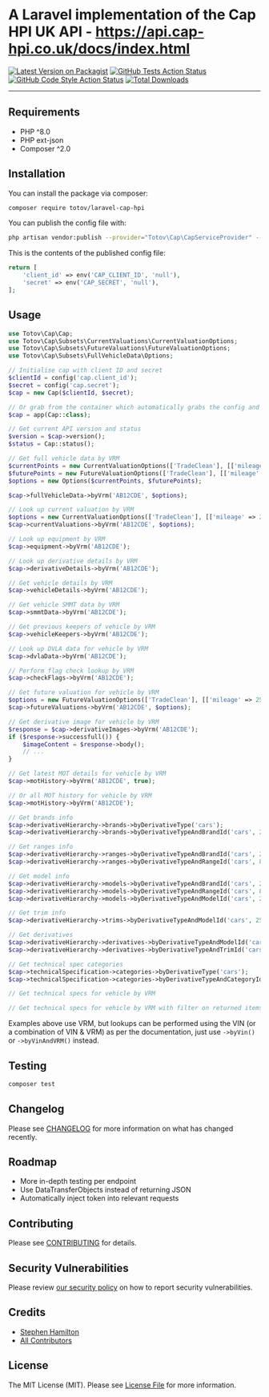 # A Laravel implementation of the Cap HPI UK API - https://api.cap-hpi.co.uk/docs/index.html

[![Latest Version on Packagist](https://img.shields.io/packagist/v/totov/laravel-cap-hpi.svg?style=flat-square)](https://packagist.org/packages/totov/laravel-cap-hpi)
[![GitHub Tests Action Status](https://img.shields.io/github/workflow/status/totov/laravel-cap-hpi/run-tests?label=tests)](https://github.com/totov/laravel-cap-hpi/actions?query=workflow%3Arun-tests+branch%3Amain)
[![GitHub Code Style Action Status](https://img.shields.io/github/workflow/status/totov/laravel-cap-hpi/Check%20&%20fix%20styling?label=code%20style)](https://github.com/totov/laravel-cap-hpi/actions?query=workflow%3A"Check+%26+fix+styling"+branch%3Amain)
[![Total Downloads](https://img.shields.io/packagist/dt/totov/laravel-cap-hpi.svg?style=flat-square)](https://packagist.org/packages/totov/laravel-cap-hpi)

---

## Requirements

- PHP ^8.0
- PHP ext-json
- Composer ^2.0

## Installation

You can install the package via composer:

```bash
composer require totov/laravel-cap-hpi
```

You can publish the config file with:

```bash
php artisan vendor:publish --provider="Totov\Cap\CapServiceProvider" --tag="laravel-cap-hpi-config"
```

This is the contents of the published config file:

```php
return [
    'client_id' => env('CAP_CLIENT_ID', 'null'),
    'secret' => env('CAP_SECRET', 'null'),
];
```

## Usage

```php
use Totov\Cap\Cap;
use Totov\Cap\Subsets\CurrentValuations\CurrentValuationOptions;
use Totov\Cap\Subsets\FutureValuations\FutureValuationOptions;
use Totov\Cap\Subsets\FullVehicleData\Options;

// Initialise cap with client ID and secret
$clientId = config('cap.client_id');
$secret = config('cap.secret');
$cap = new Cap($clientId, $secret);

// Or grab from the container which automatically grabs the config and creates a singleton
$cap = app(Cap::class);

// Get current API version and status
$version = $cap->version();
$status = Cap::status();

// Get full vehicle data by VRM
$currentPoints = new CurrentValuationOptions(['TradeClean'], [['mileage' => 20000]]);
$futurePoints = new FutureValuationOptions(['TradeClean'], [['mileage' => 25000, 'valuationDate' => '2021-09-19']]);
$options = new Options($currentPoints, $futurePoints);

$cap->fullVehicleData->byVrm('AB12CDE', $options);

// Look up current valuation by VRM
$options = new CurrentValuationOptions(['TradeClean'], [['mileage' => 20000]]);
$cap->currentValuations->byVrm('AB12CDE', $options);

// Look up equipment by VRM
$cap->equipment->byVrm('AB12CDE');

// Look up derivative details by VRM
$cap->derivativeDetails->byVrm('AB12CDE');

// Get vehicle details by VRM
$cap->vehicleDetails->byVrm('AB12CDE');

// Get vehicle SMMT data by VRM
$cap->smmtData->byVrm('AB12CDE');

// Get previous keepers of vehicle by VRM
$cap->vehicleKeepers->byVrm('AB12CDE');

// Look up DVLA data for vehicle by VRM
$cap->dvlaData->byVrm('AB12CDE');

// Perform flag check lookup by VRM
$cap->checkFlags->byVrm('AB12CDE');

// Get future valuation for vehicle by VRM
$options = new FutureValuationOptions(['TradeClean'], [['mileage' => 25000, 'valuationDate' => '2021-09-19']]);
$cap->futureValuations->byVrm('AB12CDE', $options);

// Get derivative image for vehicle by VRM
$response = $cap->derivativeImages->byVrm('AB12CDE');
if ($response->successfull()) {
    $imageContent = $response->body();
    // ...
}

// Get latest MOT details for vehicle by VRM
$cap->motHistory->byVrm('AB12CDE', true);

// Or all MOT history for vehicle by VRM
$cap->motHistory->byVrm('AB12CDE');

// Get brands info
$cap->derivativeHierarchy->brands->byDerivativeType('cars');
$cap->derivativeHierarchy->brands->byDerivativeTypeAndBrandId('cars', 25545);

// Get ranges info
$cap->derivativeHierarchy->ranges->byDerivativeTypeAndBrandId('cars', 25545);
$cap->derivativeHierarchy->ranges->byDerivativeTypeAndRangeId('cars', 89);

// Get model info
$cap->derivativeHierarchy->models->byDerivativeTypeAndBrandId('cars', 25545);
$cap->derivativeHierarchy->models->byDerivativeTypeAndRangeId('cars', 89);
$cap->derivativeHierarchy->models->byDerivativeTypeAndModelId('cars', 25547);

// Get trim info
$cap->derivativeHierarchy->trims->byDerivativeTypeAndModelId('cars', 25547);

// Get derivatives
$cap->derivativeHierarchy->derivatives->byDerivativeTypeAndModelId('cars', 25547);
$cap->derivativeHierarchy->derivatives->byDerivativeTypeAndTrimId('cars', 10619);

// Get technical spec categories
$cap->technicalSpecification->categories->byDerivativeType('cars');
$cap->technicalSpecification->categories->byDerivativeTypeAndCategoryId('cars', 8);

// Get technical specs for vehicle by VRM

// Get technical specs for vehicle by VRM with filter on returned items

```

Examples above use VRM, but lookups can be performed using the VIN (or a combination of VIN & VRM) as per the documentation, just use `->byVin()` or `->byVinAndVRM()` instead.

## Testing

```bash
composer test
```

## Changelog

Please see [CHANGELOG](CHANGELOG.md) for more information on what has changed recently.

## Roadmap

- More in-depth testing per endpoint
- Use DataTransferObjects instead of returning JSON
- Automatically inject token into relevant requests

## Contributing

Please see [CONTRIBUTING](.github/CONTRIBUTING.md) for details.

## Security Vulnerabilities

Please review [our security policy](../../security/policy) on how to report security vulnerabilities.

## Credits

- [Stephen Hamilton](https://github.com/totov)
- [All Contributors](../../contributors)

## License

The MIT License (MIT). Please see [License File](LICENSE.md) for more information.
